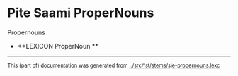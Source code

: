 
# Pite Saami ProperNouns

Propernouns

* **LEXICON ProperNoun   **

* * *
<small>This (part of) documentation was generated from [../src/fst/stems/sje-propernouns.lexc](http://github.com/giellalt/lang-sje/blob/main/../src/fst/stems/sje-propernouns.lexc)</small>